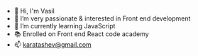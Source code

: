 - 👋 Hi, I'm Vasil
- 🚀 I’m very passionate & interested in Front end development
- 🧮 I’m currently learning JavaScript
- 📚 Enrolled on Front end React code academy
- 📫 karatashev@gmail.com

<!---
karatashev/karatashev is a ✨ special ✨ repository because its `README.md` (this file) appears on your GitHub profile.
You can click the Preview link to take a look at your changes.
--->
